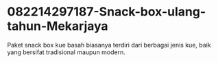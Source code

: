 # 082214297187-Snack-box-ulang-tahun-Mekarjaya
Paket snack box kue basah biasanya terdiri dari berbagai jenis kue, baik yang bersifat tradisional maupun modern.
